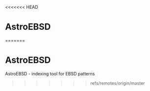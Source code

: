 <<<<<<< HEAD
# AstroEBSD
=======
# AstroEBSD
AstroEBSD - indexing tool for EBSD patterns
>>>>>>> refs/remotes/origin/master
